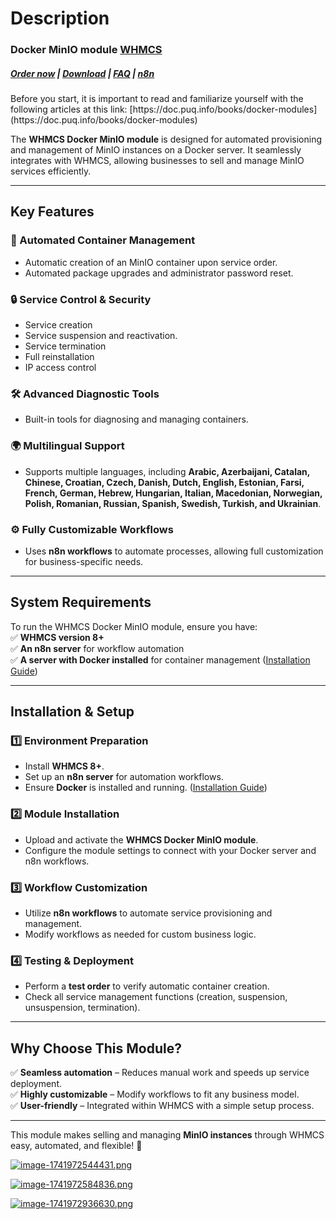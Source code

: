 # Description

### Docker MinIO module **[WHMCS](https://puqcloud.com/link.php?id=77)** 

#####  [Order now](https://puqcloud.com/whmcs-module-docker-minio.php) | [Download](https://download.puqcloud.com/WHMCS/servers/PUQ_WHMCS-Docker-MinIO/) | [FAQ](https://faq.puqcloud.com/) | [n8n](https://puqcloud.com/link.php?id=117)

<p class="callout info">Before you start, it is important to read and familiarize yourself with the following articles at this link:  
[https://doc.puq.info/books/docker-modules](https://doc.puq.info/books/docker-modules)</p>

The **WHMCS Docker MinIO module** is designed for automated provisioning and management of MinIO instances on a Docker server. It seamlessly integrates with WHMCS, allowing businesses to sell and manage MinIO services efficiently.

- - - - - -

## **Key Features**

### **🚀 Automated Container Management**

- Automatic creation of an MinIO container upon service order.
- Automated package upgrades and administrator password reset.

### **🔒 Service Control &amp; Security**

- Service creation
- Service suspension and reactivation.
- Service termination
- Full reinstallation
- IP access control

### **🛠️ Advanced Diagnostic Tools**

- Built-in tools for diagnosing and managing containers.

### **🌍 Multilingual Support**

- Supports multiple languages, including **Arabic, Azerbaijani, Catalan, Chinese, Croatian, Czech, Danish, Dutch, English, Estonian, Farsi, French, German, Hebrew, Hungarian, Italian, Macedonian, Norwegian, Polish, Romanian, Russian, Spanish, Swedish, Turkish, and Ukrainian**.

### **⚙️ Fully Customizable Workflows**

- Uses **n8n workflows** to automate processes, allowing full customization for business-specific needs.

- - - - - -

## **System Requirements**

To run the WHMCS Docker MinIO module, ensure you have:  
✅ **WHMCS version 8+**  
✅ **An n8n server** for workflow automation  
✅ **A server with Docker installed** for container management ([Installation Guide](https://doc.puq.info/books/docker-modules/page/installing-docker-for-puqcloud-modules))

- - - - - -

## **Installation &amp; Setup**

### **1️⃣ Environment Preparation**

- Install **WHMCS 8+**.
- Set up an **n8n server** for automation workflows.
- Ensure **Docker** is installed and running. ([Installation Guide](https://doc.puq.info/books/docker-modules/page/installing-docker-for-puqcloud-modules))

### **2️⃣ Module Installation**

- Upload and activate the **WHMCS Docker MinIO module**.
- Configure the module settings to connect with your Docker server and n8n workflows.

### **3️⃣ Workflow Customization**

- Utilize **n8n workflows** to automate service provisioning and management.
- Modify workflows as needed for custom business logic.

### **4️⃣ Testing &amp; Deployment**

- Perform a **test order** to verify automatic container creation.
- Check all service management functions (creation, suspension, unsuspension, termination).

- - - - - -

## **Why Choose This Module?**

✅ **Seamless automation** – Reduces manual work and speeds up service deployment.  
✅ **Highly customizable** – Modify workflows to fit any business model.  
✅ **User-friendly** – Integrated within WHMCS with a simple setup process.

- - - - - -

This module makes selling and managing **MinIO instances** through WHMCS easy, automated, and flexible! 🚀

[![image-1741972544431.png](https://doc.puq.info/uploads/images/gallery/2025-03/scaled-1680-/image-1741972544431.png)](https://doc.puq.info/uploads/images/gallery/2025-03/image-1741972544431.png)

[![image-1741972584836.png](https://doc.puq.info/uploads/images/gallery/2025-03/scaled-1680-/image-1741972584836.png)](https://doc.puq.info/uploads/images/gallery/2025-03/image-1741972584836.png)

[![image-1741972936630.png](https://doc.puq.info/uploads/images/gallery/2025-03/scaled-1680-/image-1741972936630.png)](https://doc.puq.info/uploads/images/gallery/2025-03/image-1741972936630.png)